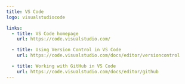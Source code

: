 ```yaml
---
title: VS Code
logo: visualstudiocode

links:
  - title: VS Code homepage
    url: https://code.visualstudio.com/

  - title: Using Version Control in VS Code
    url: https://code.visualstudio.com/docs/editor/versioncontrol

  - title: Working with GitHub in VS Code
    url: https://code.visualstudio.com/docs/editor/github
---
```

